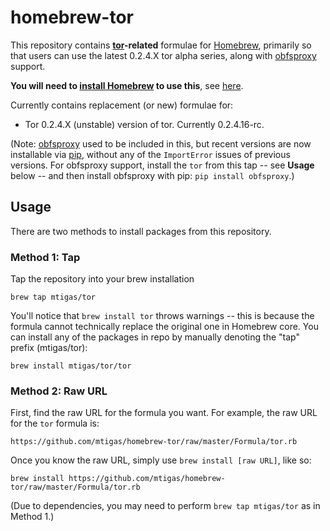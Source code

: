 # homebrew-tor

This repository contains **[tor][tor]-related** formulae for [Homebrew][brew],
primarily so that users can use the latest 0.2.4.X tor alpha series, along with
[obfsproxy][obfsproxy] support.

**You will need to [install Homebrew][brew_install] to use this**, see
[here][brew_install].

Currently contains replacement (or new) formulae for:

* Tor 0.2.4.X (unstable) version of tor. Currently 0.2.4.16-rc.

[tor]: https://www.torproject.org/
[brew]: http://mxcl.github.com/homebrew/
[brew_install]: https://github.com/mxcl/homebrew/wiki/installation

(Note: [obfsproxy][obfsproxy] used to be included in this, but recent versions
are now installable via [pip][pip], without any of the `ImportError` issues
of previous versions. For obfsproxy support, install the `tor` from this tap
-- see **Usage** below -- and then install obfsproxy with pip:
`pip install obfsproxy`.)

[obfsproxy]: https://www.torproject.org/projects/obfsproxy.html.en
[pip]: https://pypi.python.org/pypi/pip

## Usage

There are two methods to install packages from this repository.

### Method 1: Tap

Tap the repository into your brew installation

    brew tap mtigas/tor

You'll notice that `brew install tor` throws warnings -- this is because
the formula cannot technically replace the original one in Homebrew core.
You can install any of the packages in repo by manually denoting the "tap"
prefix (mtigas/tor):

	brew install mtigas/tor/tor

### Method 2: Raw URL

First, find the raw URL for the formula you want. For example, the raw URL for
the `tor` formula is:

    https://github.com/mtigas/homebrew-tor/raw/master/Formula/tor.rb

Once you know the raw URL, simply use `brew install [raw URL]`, like so:

    brew install https://github.com/mtigas/homebrew-tor/raw/master/Formula/tor.rb

(Due to dependencies, you may need to perform `brew tap mtigas/tor` as in Method 1.)
